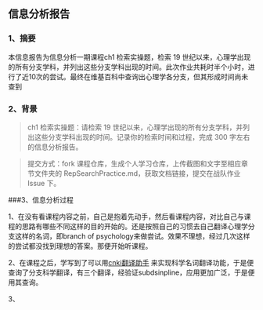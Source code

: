 ## 信息分析报告

### 1、摘要

本信息报告为信息分析一期课程ch1 检索实操题，检索 19 世纪以来，心理学出现的所有分支学科，并列出这些分支学科出现的时间。此次作业共耗时半个小时，进行了近10次的尝试。最终在维基百科中查询出心理学各分支，但其形成时间尚未查到

### 2、背景

> ch1 检索实操题：请检索 19 世纪以来，心理学出现的所有分支学科，并列出这些分支学科出现的时间。记录你的检索时间和过程，完成 300 字左右的信息分析报告。

> 提交方式：fork 课程仓库，生成个人学习仓库，上传截图和文字至相应章节文件夹的 RepSearchPractice.md，获取文档链接，提交在战队作业 Issue 下。

###3、信息分析过程

1、在没有看课程内容之前，自己是抱着先动手，然后看课程内容，对比自己与课程的思路有哪些不同这样的目的开始的。还是按照自己的习惯去自己翻译心理学分支这样的名词，即branch of psychology来做尝试。效果不理想，经过几次这样的尝试都没找到理想的答案。那便开始听课程。

2、在课程之后，学写到了可以用[cnki翻译助手](http://dict.cnki.net/) 来实现科学名词翻译功能，于是便查询了分支科学翻译，有三个翻译，经验证subdsinpline，应用更加广泛，于是便用其查询。

3、




